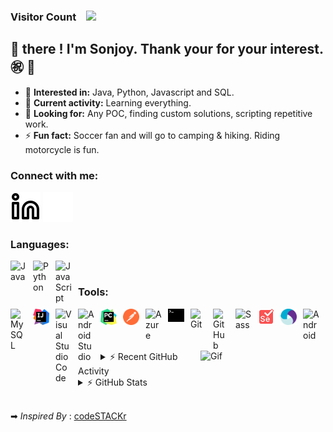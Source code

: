 ### Visitor Count &nbsp;&nbsp; <img src="https://profile-counter.glitch.me/sonjoyg-kr/count.svg" height="20"/>

## 👋 there ! I'm Sonjoy. Thank your for your interest. ㊗️ 🙌

- 👀 **Interested in:** Java, Python, Javascript and SQL. 
- 🌱 **Current activity:** Learning everything.
- 💞️ **Looking for:** Any POC, finding custom solutions, scripting repetitive work.
- ⚡ **Fun fact:** Soccer fan and will go to camping & hiking. Riding motorcycle is fun.


### Connect with me:
[![website](./img/linkedin-light.svg)](https://www.linkedin.com/in/sonjoy-ghosh-59273137#gh-light-mode-only)
[![website](./img/linkedin-dark.svg)](https://www.linkedin.com/in/sonjoy-ghosh-59273137#gh-dark-mode-only)
&nbsp;&nbsp;


### Languages:
<img align='left' alt="Java" width="26px" src="https://cdn.jsdelivr.net/gh/devicons/devicon/icons/java/java-original.svg" style="padding-right:10px;" />
<img align='left' alt="Python" width="26px" src="https://cdn.jsdelivr.net/gh/devicons/devicon/icons/python/python-original-wordmark.svg" style="padding-right:10px;" />
<img align='left' alt="JavaScript" width="26px" src="https://cdn.jsdelivr.net/gh/devicons/devicon/icons/javascript/javascript-original.svg" style="padding-right:10px;" />

<br/>

### Tools:
<img align='left' alt="MySQL" width="26px" src="https://cdn.jsdelivr.net/gh/devicons/devicon/icons/mysql/mysql-original.svg" style="padding-right:10px;" />
<img align='left' alt="Intellij" width="26px" src="./img/intellij-idea.svg" style="padding-right:10px;" />
<img align='left' alt="Visual Studio Code" width="26px" src="https://cdn.jsdelivr.net/gh/devicons/devicon/icons/vscode/vscode-original.svg" style="padding-right:10px;" />
<img align='left' alt="Android Studio" width="26px" src="https://cdn.jsdelivr.net/gh/devicons/devicon/icons/androidstudio/androidstudio-original.svg" style="padding-right:10px;" />
<img align='left' alt="Pycharm" width="26px" src="./img/pycharm.svg" style="padding-right:10px;" />
<img align='left' alt="Postman" width="26px" src="./img/postman-icon.svg" style="padding-right:10px;" />
<img align='left' alt="Azure" width="26px" src="https://cdn.jsdelivr.net/gh/devicons/devicon/icons/azure/azure-original.svg" style="padding-right:10px;" />
<img align='left' alt="Terminal" width="26px" src="./img/terminal.svg" style="padding-right:10px;" />
<img align='left' alt="Git" width="26px" src="https://cdn.jsdelivr.net/gh/devicons/devicon/icons/git/git-original.svg" style="padding-right:10px;" />
<img align='left' alt="GitHub" width="26px" src="https://user-images.githubusercontent.com/3369400/139447912-e0f43f33-6d9f-45f8-be46-2df5bbc91289.png" style="padding-right:10px;" />
<img align='left' alt="Sass" width="26px" src="https://cdn.jsdelivr.net/gh/devicons/devicon/icons/sass/sass-original.svg" style="padding-right:10px;"/>
<img align='left' alt="Selenium" width="26px" src="./img/selenium.svg" style="padding-right:10px;" />
<img align='left' alt="Appium" width="26px" src="./img/appium.svg" style="padding-right:10px;" />
<img align='left' alt="Android" width="26px" src="https://cdn.jsdelivr.net/gh/devicons/devicon/icons/android/android-original-wordmark.svg" style="padding-right:10px;" />
<img align='right' alt="Gif" src="https://media.giphy.com/media/M9gbBd9nbDrOTu1Mqx/giphy.gif" width="200" />


<br/>
<br/>
<br/>
<details>
  <summary>⚡ Recent GitHub Activity</summary>
  
<!--START_SECTION:activity-->
1. 🎉 Merged PR [#2](https://github.com/sonjoyg-kr/sonjoyg-kr/pull/2) in [sonjoyg-kr/sonjoyg-kr](https://github.com/sonjoyg-kr/sonjoyg-kr)
2. 💪 Opened PR [#2](https://github.com/sonjoyg-kr/sonjoyg-kr/pull/2) in [sonjoyg-kr/sonjoyg-kr](https://github.com/sonjoyg-kr/sonjoyg-kr)
3. 🎉 Merged PR [#1](https://github.com/sonjoyg-kr/sonjoyg-kr/pull/1) in [sonjoyg-kr/sonjoyg-kr](https://github.com/sonjoyg-kr/sonjoyg-kr)
4. 💪 Opened PR [#1](https://github.com/sonjoyg-kr/sonjoyg-kr/pull/1) in [sonjoyg-kr/sonjoyg-kr](https://github.com/sonjoyg-kr/sonjoyg-kr)
<!--END_SECTION:activity-->
</details>

<details>
  <summary>⚡ GitHub Stats</summary>
<img align='left' alt = "Sonjoy's Github Status" src= "https://github-readme-stats.vercel.app/api?username=sonjoyg-kr&show_icons=true&hide_border=true" />
</details>

<br/>

➡ *Inspired By* : [codeSTACKr](https://github.com/codeSTACKr/codeSTACKr)

[visitors]: https://profile-counter.glitch.me/sonjoyg-kr/count.svg
